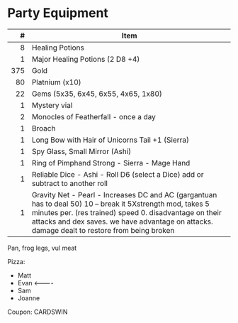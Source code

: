 # Party Equipment

\#  | Item
--: | ---------
8  | Healing Potions
1   | Major Healing Potions (2 D8 +4)
375 | Gold
80  | Platnium (x10)
22  | Gems (5x35, 6x45, 6x55, 4x65, 1x80)
1   | Mystery vial 
2   | Monocles of Featherfall - once a day
1   | Broach   
1   | Long Bow with Hair of Unicorns Tail +1 (Sierra)
1   | Spy Glass, Small Mirror (Ashi)
1   | Ring of Pimphand Strong - Sierra - Mage Hand
1   | Reliable Dice - Ashi - Roll D6 (select a Dice) add or subtract to another roll 
1   | Gravity Net - Pearl - Increases DC and AC (gargantuan has to deal 50) 10 – break it 5Xstrength mod, takes 5 minutes per. (res trained) speed 0.  disadvantage on their attacks and dex saves. we have advantage on attacks. damage dealt to restore from being broken

Pan, frog legs, vul meat

Pizza:
- Matt 
- Evan <----
- Sam 
- Joanne 

Coupon: CARDSWIN

